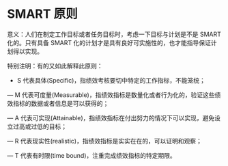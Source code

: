 # SMART 原则

意义：人们在制定工作目标或者任务目标时，考虑一下目标与计划是不是 SMART 化的。只有具备 SMART 化的计划才是具有良好可实施性的，也才能指导保证计划得以实现。

特别注明：有的又如此解释此原则：

- S 代表具体(Specific)，指绩效考核要切中特定的工作指标，不能笼统；

— M 代表可度量(Measurable)，指绩效指标是数量化或者行为化的，验证这些绩效指标的数据或者信息是可以获得的；

— A 代表可实现(Attainable)，指绩效指标在付出努力的情况下可以实现，避免设立过高或过低的目标；

— R 代表现实性(realistic)，指绩效指标是实实在在的，可以证明和观察；

— T 代表有时限(time bound)，注重完成绩效指标的特定期限。
